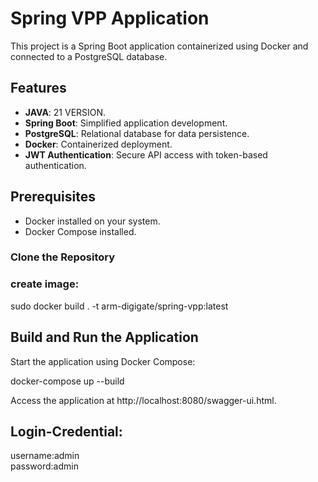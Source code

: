 # Spring VPP Application

This project is a Spring Boot application containerized using Docker and connected to a PostgreSQL database.

## Features
- **JAVA**: 21 VERSION.
- **Spring Boot**: Simplified application development.
- **PostgreSQL**: Relational database for data persistence.
- **Docker**: Containerized deployment.
- **JWT Authentication**: Secure API access with token-based authentication.

## Prerequisites

- Docker installed on your system.
- Docker Compose installed.


### Clone the Repository  

### create image:
sudo docker build . -t arm-digigate/spring-vpp:latest

## Build and Run the Application
Start the application using Docker Compose: 

docker-compose up --build

Access the application at http://localhost:8080/swagger-ui.html. 

## Login-Credential: 
username:admin  
password:admin






 
